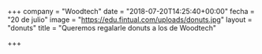 +++
company = "Woodtech"
date = "2018-07-20T14:25:40+00:00"
fecha = "20 de julio"
image = "https://edu.fintual.com/uploads/donuts.jpg"
layout = "donuts"
title = "Queremos regalarle donuts a los de Woodtech"

+++
